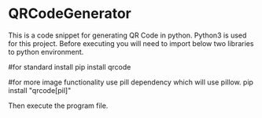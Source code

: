# QRCodeGenerator
This is a code snippet for generating QR Code in python. 
Python3 is used for this project.
Before executing you will need to import below two libraries to python environment.

#for standard install 
pip install qrcode 

#for more image functionality use pill dependency which will use pillow.
pip install "qrcode[pil]"

Then execute the program file.

